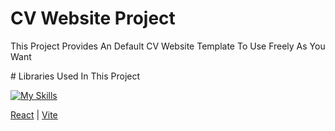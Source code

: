 # CV Website Project

This Project Provides An Default CV Website Template To Use Freely As You Want

<div>
# Libraries Used In This Project

[![My Skills](https://skillicons.dev/icons?i=react,vite&theme=light&perline=2)](https://skillicons.dev)

<p>

[React](https://react.dev) | [Vite](https://vitejs.dev)

</p>
</div>

<!--

How to show links

- [@vitejs/plugin-react-swc](https://github.com/vitejs/vite-plugin-react-swc) uses [SWC](https://swc.rs/) for Fast Refresh

Italic words

- Configure the top-level `parserOptions` property like this:

How to include js

```js
export default tseslint.config({
  languageOptions: {
    // other options...
    parserOptions: {
      project: ["./tsconfig.node.json", "./tsconfig.app.json"],
      tsconfigRootDir: import.meta.dirname,
    },
  },
});
```

-->
